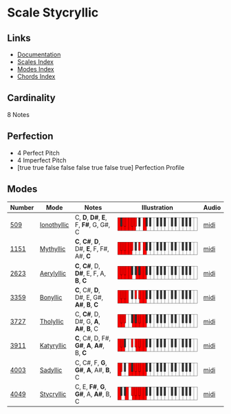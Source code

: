 # Scale Stycryllic

## Links

- [Documentation](index.md)
- [Scales Index](Scales.md)
- [Modes Index](Modes.md)
- [Chords Index](Chords.md)

## Cardinality

8 Notes

## Perfection

- 4 Perfect Pitch
- 4 Imperfect Pitch
- [true true false false false true false true] Perfection Profile

## Modes

| Number | Mode | Notes | Illustration | Audio |
|--------|------|-------|--------------|-------|
| [509](https://ianring.com/musictheory/scales/509) | [Ionothyllic](ModeIonothyllic.md) | C, **D**, **D#**, **E**, F, **F#**, G, G#, C | ![CNaturalIonothyllic](ModeCNaturalIonothyllic.png) | [midi](https://github.com/edipermadi/music/blob/main/docs/ModeCNaturalIonothyllic.mid?raw=true) | 
| [1151](https://ianring.com/musictheory/scales/1151) | [Mythyllic](ModeMythyllic.md) | **C**, **C#**, **D**, D#, **E**, F, F#, A#, **C** | ![CNaturalMythyllic](ModeCNaturalMythyllic.png) | [midi](https://github.com/edipermadi/music/blob/main/docs/ModeCNaturalMythyllic.mid?raw=true) | 
| [2623](https://ianring.com/musictheory/scales/2623) | [Aerylyllic](ModeAerylyllic.md) | **C**, **C#**, D, **D#**, E, F, A, **B**, **C** | ![CNaturalAerylyllic](ModeCNaturalAerylyllic.png) | [midi](https://github.com/edipermadi/music/blob/main/docs/ModeCNaturalAerylyllic.mid?raw=true) | 
| [3359](https://ianring.com/musictheory/scales/3359) | [Bonyllic](ModeBonyllic.md) | **C**, C#, **D**, D#, E, G#, **A#**, **B**, **C** | ![CNaturalBonyllic](ModeCNaturalBonyllic.png) | [midi](https://github.com/edipermadi/music/blob/main/docs/ModeCNaturalBonyllic.mid?raw=true) | 
| [3727](https://ianring.com/musictheory/scales/3727) | [Tholyllic](ModeTholyllic.md) | C, **C#**, D, D#, G, **A**, **A#**, **B**, C | ![CNaturalTholyllic](ModeCNaturalTholyllic.png) | [midi](https://github.com/edipermadi/music/blob/main/docs/ModeCNaturalTholyllic.mid?raw=true) | 
| [3911](https://ianring.com/musictheory/scales/3911) | [Katyryllic](ModeKatyryllic.md) | **C**, C#, D, F#, **G#**, **A**, **A#**, B, **C** | ![CNaturalKatyryllic](ModeCNaturalKatyryllic.png) | [midi](https://github.com/edipermadi/music/blob/main/docs/ModeCNaturalKatyryllic.mid?raw=true) | 
| [4003](https://ianring.com/musictheory/scales/4003) | [Sadyllic](ModeSadyllic.md) | C, C#, F, **G**, **G#**, **A**, A#, **B**, C | ![CNaturalSadyllic](ModeCNaturalSadyllic.png) | [midi](https://github.com/edipermadi/music/blob/main/docs/ModeCNaturalSadyllic.mid?raw=true) | 
| [4049](https://ianring.com/musictheory/scales/4049) | [Stycryllic](ModeStycryllic.md) | C, E, **F#**, **G**, **G#**, A, **A#**, B, C | ![CNaturalStycryllic](ModeCNaturalStycryllic.png) | [midi](https://github.com/edipermadi/music/blob/main/docs/ModeCNaturalStycryllic.mid?raw=true) | 
